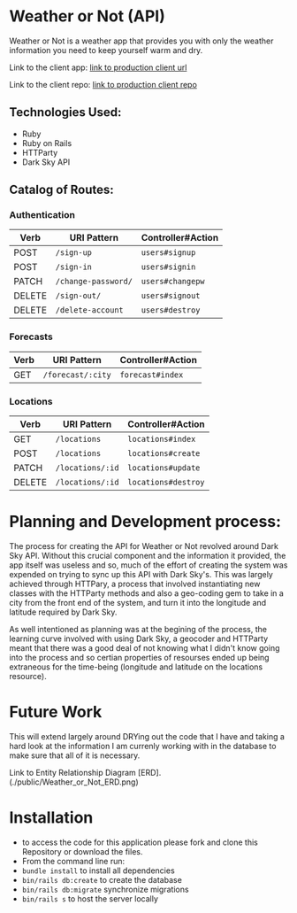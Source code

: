 # Weather or Not (API)

Weather or Not is a weather app that provides you with only the weather
information you need to keep yourself warm and dry.

Link to the client app:
[link to production client url](https://simonpringlewallace.github.io/weather-or-not-client/#/)

Link to the client repo:
[link to production client repo](https://github.com/SimonPringleWallace/weather-or-not-client)


## Technologies Used:
  - Ruby
  - Ruby on Rails
  - HTTParty
  - Dark Sky API


## Catalog of Routes:

### Authentication

| Verb   | URI Pattern            | Controller#Action |
|--------|------------------------|-------------------|
| POST   | `/sign-up`             | `users#signup`    |
| POST   | `/sign-in`             | `users#signin`    |
| PATCH  | `/change-password/`    | `users#changepw`  |
| DELETE | `/sign-out/`           | `users#signout`   |
| DELETE | `/delete-account`      | `users#destroy`   |


### Forecasts

| Verb   | URI Pattern            | Controller#Action |
|--------|------------------------|-------------------|
| GET    | `/forecast/:city`     | `forecast#index`    |

### Locations

| Verb   | URI Pattern            | Controller#Action |
|--------|------------------------|-------------------|
| GET    | `/locations`           | `locations#index`    |
| POST   | `/locations`           | `locations#create`   |
| PATCH  | `/locations/:id`       | `locations#update`   |
| DELETE | `/locations/:id`       | `locations#destroy`  |



# Planning and Development process:
The process for creating the API for Weather or Not revolved around Dark Sky API.
Without this crucial component and the information it provided, the app itself
was useless and so, much of the effort of creating the system was expended on
trying to sync up this API with Dark Sky's. This was largely achieved through
HTTPary, a process that involved instantiating new classes with the HTTParty
methods and also a geo-coding gem to take in a city from the front end of the
system, and turn it into the longitude and latitude required by Dark Sky.

As well intentioned as planning was at the begining of the process, the learning
curve involved with using Dark Sky, a geocoder and HTTParty meant that there
was a good deal of not knowing what I didn't know going into the process and so
certian properties of resourses ended up being extraneous for the time-being
(longitude and latitude on the locations resource).

# Future Work
This will extend largely around DRYing out the code that I have and taking a
hard look at the information I am currenly working with in the database to make
sure that all of it is necessary.

Link to Entity Relationship Diagram [ERD].(./public/Weather_or_Not_ERD.png)

# Installation
- to access the code for this application please fork and clone this Repository or download the files.
- From the command line run:
- ```bundle install``` to install all dependencies
- ```bin/rails db:create``` to create the database
- ```bin/rails db:migrate``` synchronize migrations
- ```bin/rails s``` to host the server locally
